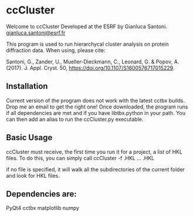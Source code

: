 # ccCluster

Welcome to ccCluster
Developed at the ESRF by Gianluca Santoni.
gianluca.santoni@esrf.fr

This program is used to run hierarchycal cluster analysis on protein diffraction data.
When using, please cite:

Santoni, G., Zander, U., Mueller-Dieckmann, C., Leonard, G. & Popov, A. (2017). J. Appl. Cryst. 50,
https://doi.org/10.1107/S1600576717015229.

## Installation
Current version of the program does not work with the latest cctbx builds. Drop me an email to get the right one!
Once downloaded, the program runs if all dependencies are met and if you have libtbx.python in your path.
You can then add an alias to run the ccCluster.py executable. 

## Basic Usage
ccCluster must receive, the first time you run it for a project, a list of HKL files.
To do this, you can simply call
ccCluster -f <FILE1>.HKL ... <FILEn>.HKL

if no file is specified, it will walk all the subdirectories of the current folder and look for HKL files.


## Dependencies are:

PyQt4
cctbx
matplotlib
numpy

